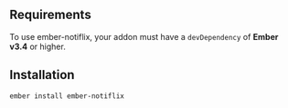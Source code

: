 ## Requirements

To use ember-notiflix, your addon must have a `devDependency` of **Ember v3.4** or higher.


## Installation

```sh
ember install ember-notiflix
```
